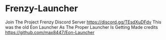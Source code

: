 # Frenzy-Launcher
Join The Project Frenzy Discord Server https://discord.gg/TEsdXuDFdv
This was the old Eon Launcher As The Proper Launcher Is Getting Made credits https://github.com/max8447/Eon-Launcher
